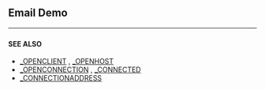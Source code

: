 ## Email Demo
---

### 

#### SEE ALSO
* [_OPENCLIENT](./_OPENCLIENT.md) , [_OPENHOST](./_OPENHOST.md)
* [_OPENCONNECTION](./_OPENCONNECTION.md) , [_CONNECTED](./_CONNECTED.md)
* [_CONNECTIONADDRESS](./_CONNECTIONADDRESS.md)

